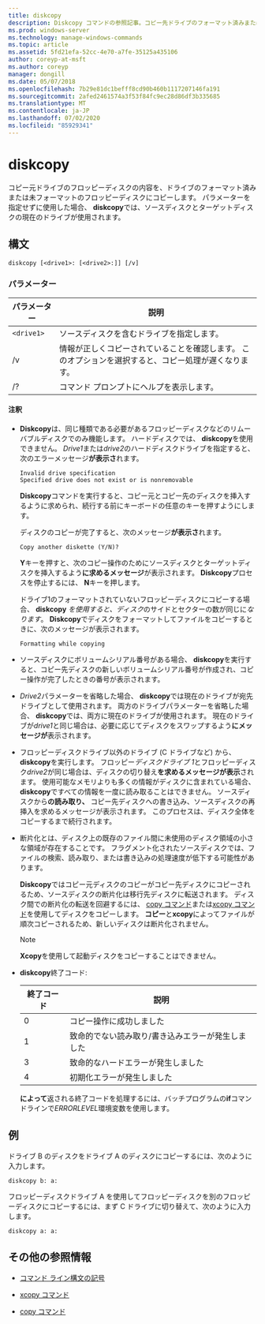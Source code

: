 ```yaml
---
title: diskcopy
description: Diskcopy コマンドの参照記事。コピー先ドライブのフォーマット済みまたは未フォーマットのフロッピーディスクに、ソースドライブのフロッピーディスクの内容をコピーします。
ms.prod: windows-server
ms.technology: manage-windows-commands
ms.topic: article
ms.assetid: 5fd21efa-52cc-4e70-a7fe-35125a435106
author: coreyp-at-msft
ms.author: coreyp
manager: dongill
ms.date: 05/07/2018
ms.openlocfilehash: 7b29e81dc1befff8cd90b460b1117207146fa191
ms.sourcegitcommit: 2afed2461574a3f53f84fc9ec28d86df3b335685
ms.translationtype: MT
ms.contentlocale: ja-JP
ms.lasthandoff: 07/02/2020
ms.locfileid: "85929341"
---
```

# <a name="diskcopy"></a>diskcopy

コピー元ドライブのフロッピーディスクの内容を、ドライブのフォーマット済みまたは未フォーマットのフロッピーディスクにコピーします。 パラメーターを指定せずに使用した場合、 **diskcopy**では、ソースディスクとターゲットディスクの現在のドライブが使用されます。

## <a name="syntax"></a>構文

```
diskcopy [<drive1>: [<drive2>:]] [/v]
```

### <a name="parameters"></a>パラメーター

| パラメーター | 説明 |
| --------- | ----------- |
| `<drive1>` | ソースディスクを含むドライブを指定します。 |
| /v | 情報が正しくコピーされていることを確認します。 このオプションを選択すると、コピー処理が遅くなります。 |
| /? | コマンド プロンプトにヘルプを表示します。 |

#### <a name="remarks"></a>注釈

- **Diskcopy**は、同じ種類である必要があるフロッピーディスクなどのリムーバブルディスクでのみ機能します。 ハードディスクでは、 **diskcopy**を使用できません。 *Drive1*または*drive2*のハードディスクドライブを指定すると、次のエラーメッセージ**が表示さ**れます。

    ```
    Invalid drive specification
    Specified drive does not exist or is nonremovable
    ```

    **Diskcopy**コマンドを実行すると、コピー元とコピー先のディスクを挿入するように求められ、続行する前にキーボードの任意のキーを押すようにします。

    ディスクのコピーが完了すると、次のメッセージ**が表示さ**れます。

    ```
    Copy another diskette (Y/N)?
    ```

    **Y**キーを押すと、次のコピー操作のためにソースディスクとターゲットディスクを挿入するよう**に求めるメッセージ**が表示されます。 **Diskcopy**プロセスを停止するには、 **N**キーを押します。

    ドライブ1のフォーマットされていないフロッピーディスクにコピーする場合、 **diskcopy** *を使用すると、ディスク*のサイドとセクターの数が同じに*なります*。 **Diskcopy**でディスクをフォーマットしてファイルをコピーするときに、次のメッセージが表示されます。

    ```
    Formatting while copying
    ```

- ソースディスクにボリュームシリアル番号がある場合、 **diskcopy**を実行すると、コピー先ディスクの新しいボリュームシリアル番号が作成され、コピー操作が完了したときの番号が表示されます。

- *Drive2*パラメーターを省略した場合、 **diskcopy**では現在のドライブが宛先ドライブとして使用されます。 両方のドライブパラメーターを省略した場合、 **diskcopy**では、両方に現在のドライブが使用されます。 現在のドライブが*drive1*と同じ場合は、必要に応じてディスクをスワップするよう**にメッセージが**表示されます。

- フロッピーディスクドライブ以外のドライブ (C ドライブなど) から、 **diskcopy**を実行します。 フロッピー*ディスクドライブ 1*とフロッピーディスク*drive2*が同じ場合は、ディスクの切り替え**を求めるメッセージが表示**されます。 使用可能なメモリよりも多くの情報がディスクに含まれている場合、 **diskcopy**ですべての情報を一度に読み取ることはできません。 ソースディスクから**の読み取り、** コピー先ディスクへの書き込み、ソースディスクの再挿入を求めるメッセージが表示されます。 このプロセスは、ディスク全体をコピーするまで続行されます。

- 断片化とは、ディスク上の既存のファイル間に未使用のディスク領域の小さな領域が存在することです。 フラグメント化されたソースディスクでは、ファイルの検索、読み取り、または書き込みの処理速度が低下する可能性があります。

    **Diskcopy**ではコピー元ディスクのコピーがコピー先ディスクにコピーされるため、ソースディスクの断片化は移行先ディスクに転送されます。 ディスク間での断片化の転送を回避するには、 [copy コマンド](copy.md)または[xcopy コマンド](xcopy.md)を使用してディスクをコピーします。 **コピー**と**xcopy**によってファイルが順次コピーされるため、新しいディスクは断片化されません。

    > [!NOTE]
    > **Xcopy**を使用して起動ディスクをコピーすることはできません。

- **diskcopy**終了コード:

    | 終了コード | 説明 |
    | --------- | ----------- |
    | 0 | コピー操作に成功しました |
    | 1 | 致命的でない読み取り/書き込みエラーが発生しました |
    | 3 | 致命的なハードエラーが発生しました |
    | 4 | 初期化エラーが発生しました |

    **によって**返される終了コードを処理するには、バッチプログラムの**if**コマンドラインで*ERRORLEVEL*環境変数を使用します。

## <a name="examples"></a>例

ドライブ B のディスクをドライブ A のディスクにコピーするには、次のように入力します。

```
diskcopy b: a:
```

フロッピーディスクドライブ A を使用してフロッピーディスクを別のフロッピーディスクにコピーするには、まず C ドライブに切り替えて、次のように入力します。

```
diskcopy a: a:
```

## <a name="additional-references"></a>その他の参照情報

- [コマンド ライン構文の記号](command-line-syntax-key.md)

- [xcopy コマンド](xcopy.md)

- [copy コマンド](copy.md)
